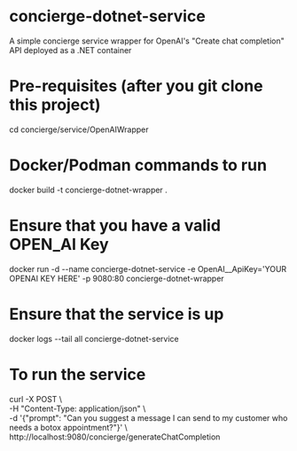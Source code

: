 # concierge-dotnet-service
A simple concierge service wrapper for OpenAI's "Create chat completion" API deployed as a .NET container

# Pre-requisites (after you git clone this project)
cd concierge/service/OpenAIWrapper <BR>

# Docker/Podman commands to run
docker build -t concierge-dotnet-wrapper .

# Ensure that you have a valid OPEN_AI Key
docker run -d --name concierge-dotnet-service -e OpenAI__ApiKey='YOUR OPENAI KEY HERE' -p 9080:80 concierge-dotnet-wrapper

# Ensure that the service is up
docker logs --tail all concierge-dotnet-service

# To run the service
curl -X POST \ <BR>
  -H "Content-Type: application/json" \ <BR>
  -d '{"prompt": "Can you suggest a message I can send to my customer who needs a botox appointment?"}' \ <BR>
  http://localhost:9080/concierge/generateChatCompletion <BR>
